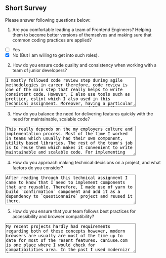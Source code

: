 ## Short Survey
Please answer following questions below:

1. Are you comfortable leading a team of Frontend Engineers? Helping them to become better versions of themselves and making sure that common coding practices are applied?
- [ ] Yes
- [X] No (But I am willing to get into such roles).

2. How do you ensure code quality and consistency when working with a team of junior developers?
<textarea name="codeQuality" rows="6" cols="50">
I mostly followed code review step during agile methodologies in career therefore, code review is one of the main step that really helps to write consistent code. However, I also use tools such as prettier, eslint which I also used in this technical assignment. Moreover, having a particular style guide and documentation to follow while writing code is something also came in handy with me in the past.
</textarea>

3. How do you balance the need for delivering features quickly with the need for maintainable, scalable code?
<textarea name="balanceFeatures" rows="6" cols="50">
This really depends on the my employers culture and implementation process. Most of the time I worked in teams which usually had their own component, utility based libraries. The rest of the team's job is to reuse them which makes it convenient to write maintainable and scalable code. For implementing such libraries, I haven't seen such strict deadlines for implementing such reusable libraries as such projects are internal projects and the management teams were usually willing for extensions.
</textarea>

4. How do you approach making technical decisions on a project, and what factors do you consider?
<textarea name="technicalDecisions" rows="6" cols="50">
After reading through this technical assignment I came to know that I need to implement components that are reusable. Therefore, I made use of yarn to build `confirmation` component and add it as a dependency to `questionnaire` project and reused it there.

For production level project, I would have to get as much information about the project and do my own research about the tech stack and find the potential more technical components and packages that could code more time and effort and try bring in either third party solutions(if allowed) or write my own.
</textarea>

5. How do you ensure that your team follows best practices for accessibility and browser compatibility?
<textarea name="bestPractices" rows="6" cols="50">
My recent projects hardly had requirements regarding both of these concepts however, modern browsers are usually are most of the time up to date for most of the resent features. caniuse.com is one place where I would check for compatibilities area. In the past I used modernizr for this.

Using aria labels are one of the area that I can think of and there are several tools and npm packages available that allows us to embed into development environment and do checks regarding accessibility.
</textarea>